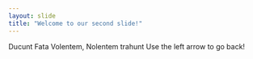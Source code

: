```yaml
---
layout: slide
title: "Welcome to our second slide!"
---
```

Ducunt Fata Volentem, Nolentem trahunt
Use the left arrow to go back!
